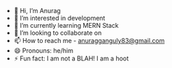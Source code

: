 - 👋 Hi, I’m Anurag
- 👀 I’m interested in development
- 🌱 I’m currently learning MERN Stack
- 💞️ I’m looking to collaborate on 
- 📫 How to reach me - anuragganguly83@gmail.com
- 😄 Pronouns: he/him
- ⚡ Fun fact: I am not a BLAH! I am a hoot

<!---
anurag831/anurag831 is a ✨ special ✨ repository because its `README.md` (this file) appears on your GitHub profile.
You can click the Preview link to take a look at your changes.
--->
